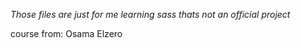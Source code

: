 *Those files are just for me learning sass thats not an official project*

course from: Osama Elzero


